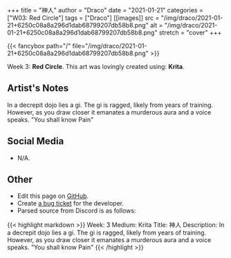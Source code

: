 +++
title =       "神人"
author =      "Draco"
date =        "2021-01-21"
categories =  ["W03: Red Circle"]
tags =        ["Draco"]
[[images]]
                      src = "/img/draco/2021-01-21+6250c08a8a296d1dab68799207db58b8.png"
                      alt = "/img/draco/2021-01-21+6250c08a8a296d1dab68799207db58b8.png"
                      stretch = "cover"
+++


{{< fancybox path="/" file="/img/draco/2021-01-21+6250c08a8a296d1dab68799207db58b8.png" >}}


Week 3: **Red Circle**. This art was lovingly created using: **Krita**.

## Artist's Notes

In a decrepit dojo lies a gi. The gi is ragged, likely from years of training. However, as you draw closer it emanates a murderous aura and a voice speaks. "You shall know Pain"

## Social Media

- N/A.

## Other

- Edit this page on [GitHub](https://github.com/teaminkling/web-refresh/edit/main/blog/content/blog/draco-week-3-2a39.md).
- Create [a bug ticket](https://github.com/teaminkling/web-refresh/issues/new?assignees=&labels=bug&template=problem-report.md&title=) for the developer.
- Parsed source from Discord is as follows:

{{< highlight markdown >}}
Week: 3
Medium: Krita
Title: 神人
Description: In a decrepit dojo lies a gi. The gi is ragged, likely from years of training. However, as you draw closer it emanates a murderous aura and a voice speaks. "You shall know Pain"
{{< /highlight >}}